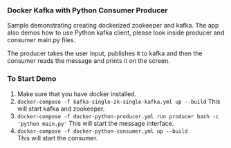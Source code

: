 ### Docker Kafka with Python Consumer Producer

Sample demonstrating creating dockerized zookeeper and kafka. 
The app also demos how to use Python kafka client, please look inside 
producer and consumer main.py files. 

The producer takes the user input, publishes it to kafka and then the consumer reads the message and prints it on the screen.

### To Start Demo

1. Make sure that you have docker installed. 
2. `docker-compose -f kafka-single-zk-single-kafka.yml up --build` 
This will start kafka and zookeeper. 
3. `docker-compose -f docker-python-producer.yml run producer bash -c 'python main.py'` 
This will start the message interface.
4. `docker-compose -f docker-python-consumer.yml up --build`  
This will start the consumer. 
